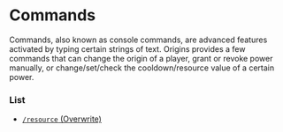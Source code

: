 # Commands
Commands, also known as console commands, are advanced features activated by typing certain strings of text. Origins provides a few commands that can change the origin of a player, grant or revoke power manually, or change/set/check the cooldown/resource value of a certain power.

### List

- [`/resource` (Overwrite)](./commands/resource.md)